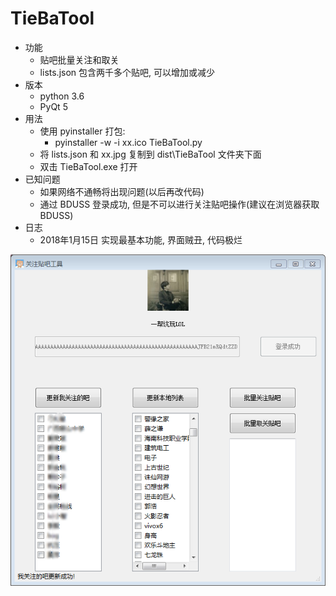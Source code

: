 # TieBaTool

- 功能
    + 贴吧批量关注和取关
    + lists.json 包含两千多个贴吧, 可以增加或减少
- 版本
    + python 3.6
    + PyQt 5
- 用法
    + 使用 pyinstaller 打包:
        * pyinstaller -w -i xx.ico TieBaTool.py
    + 将 lists.json 和 xx.jpg 复制到 dist\TieBaTool 文件夹下面
    + 双击 TieBaTool.exe 打开
- 已知问题
    + 如果网络不通畅将出现问题(以后再改代码)
    + 通过 BDUSS 登录成功, 但是不可以进行关注贴吧操作(建议在浏览器获取 BDUSS)
- 日志
    + 2018年1月15日 实现最基本功能, 界面贼丑, 代码极烂

![登录成功](./imgs/login_success.png)
